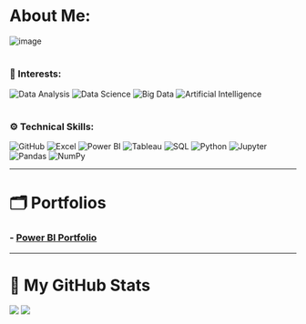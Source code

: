 # About Me:
![image](https://github.com/user-attachments/assets/86845fff-9de5-487f-aa98-d46ca842bd45)

#

### 🎯 Interests:

![Data Analysis](https://img.shields.io/badge/Data%20Analysis-4CAF50?style=flat&logo=googleanalytics&logoColor=white)
![Data Science](https://img.shields.io/badge/Data%20Science-2196F3?style=flat&logo=datascience&logoColor=white)
![Big Data](https://img.shields.io/badge/Big%20Data-9C27B0?style=flat&logo=apachespark&logoColor=white)
![Artificial Intelligence](https://img.shields.io/badge/Artificial%20Intelligence-FF5722?style=flat&logo=tensorflow&logoColor=white)

#
### ⚙️ Technical Skills:

![GitHub](https://img.shields.io/badge/GitHub-181717?style=flat&logo=github&logoColor=white)
![Excel](https://img.shields.io/badge/Microsoft%20Excel-217346?style=flat&logo=microsoft-excel&logoColor=white)
![Power BI](https://img.shields.io/badge/Power%20BI-F2C811?style=flat&logo=powerbi&logoColor=black)
![Tableau](https://img.shields.io/badge/Tableau-E97627?style=flat&logo=tableau&logoColor=white)
![SQL](https://img.shields.io/badge/SQL-4479A1?style=flat&logo=postgresql&logoColor=white)
![Python](https://img.shields.io/badge/Python-3776AB?style=flat&logo=python&logoColor=white)
![Jupyter](https://img.shields.io/badge/Jupyter-F37626?style=flat&logo=jupyter&logoColor=white)
![Pandas](https://img.shields.io/badge/Pandas-150458?style=flat&logo=pandas&logoColor=white)
![NumPy](https://img.shields.io/badge/NumPy-013243?style=flat&logo=numpy&logoColor=white)

---

# 🗂️ Portfolios

### - [Power BI Portfolio](https://github.com/Malik-Almalki/PowerBI-Portfolio.git)

---

# **🚀 My GitHub Stats**
<p>
  <img src="https://github-readme-stats.vercel.app/api?username=Malik-Almalki&show_icons=true&theme=apprentice" />
  <img src="https://github-readme-streak-stats.herokuapp.com/?user=Malik-Almalki&theme=apprentice" />
</p>

